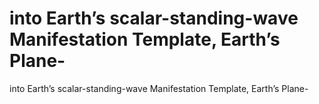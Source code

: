 # into Earth’s scalar-standing-wave Manifestation Template, Earth’s Plane-

into Earth’s scalar-standing-wave Manifestation Template, Earth’s Plane-